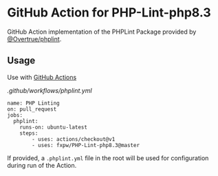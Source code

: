 # GitHub Action for PHP-Lint-php8.3

GitHub Action implementation of the PHPLint Package provided by [@Overtrue/phplint](https://github.com/overtrue/phplint). 

## Usage

Use with [GitHub Actions](https://github.com/features/actions)

_.github/workflows/phplint.yml_

```
name: PHP Linting
on: pull_request
jobs:
  phplint:
    runs-on: ubuntu-latest
    steps:
        - uses: actions/checkout@v1
        - uses: fxpw/PHP-Lint-php8.3@master
```

If provided, a `.phplint.yml` file in the root will be used for configuration during run of the Action.

